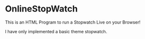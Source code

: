 # OnlineStopWatch
This is an HTML Program to run a Stopwatch Live on your Browser!

I have only implemented a basic theme stopwatch.
